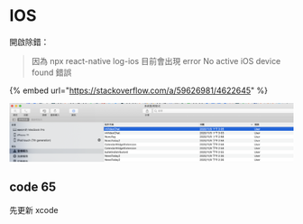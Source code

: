 # IOS

開啟除錯：

> 因為 npx react-native log-ios 目前會出現 error No active iOS device found 錯誤

{% embed url="https://stackoverflow.com/a/59626981/4622645" %}

![](../.gitbook/assets/jie-tu-20201109-xia-wu-3.11.59%20%281%29.png)

## code 65

先更新 xcode

